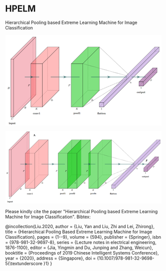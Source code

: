 # HPELM

Hierarchical Pooling based Extreme Learning Machine for Image Classification


![Framework of ELMLRF](./doc/frameworkELMLRF.png "Framework of ELMLRF")

![Framework of HPELM](./doc/frameworkHPELM.png "Framework of HPELM")


Please kindly cite the paper "Hierarchical Pooling based Extreme Learning Machine for Image Classification".
Bibtex:

@incollection{Liu.2020,
 author = {Liu, Yan and Liu, Zhi and Lei, Zhirong},
 title = {Hierarchical Pooling Based Extreme Learning Machine for Image Classification},
 pages = {1--9},
 volume = {594},
 publisher = {Springer},
 isbn = {978-981-32-9697-8},
 series = {Lecture notes in electrical engineering,   1876-1100},
 editor = {Jia, Yingmin and Du, Junping and Zhang, Weicun},
 booktitle = {Proceedings of 2019 Chinese Intelligent Systems Conference},
 year = {2020},
 address = {Singapore},
 doi = {10.1007/978-981-32-9698-5{\textunderscore }1}
}




